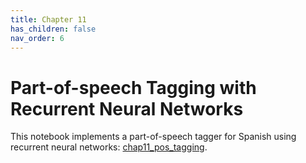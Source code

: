 ```yaml
---
title: Chapter 11
has_children: false
nav_order: 6
---
```


# Part-of-speech Tagging with Recurrent Neural Networks

This notebook implements a part-of-speech tagger for Spanish using recurrent neural networks: [chap11_pos_tagging](https://github.com/clulab/gentlenlp/blob/main/notebooks/chap11_pos_tagging.ipynb).

